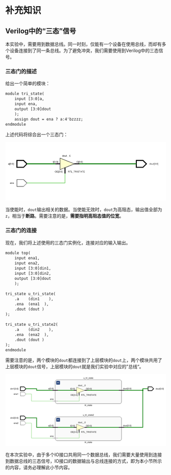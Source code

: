 # 补充知识

## Verilog中的“三态”信号

本实验中，需要用到数据总线。同一时刻，仅能有一个设备在使用总线，而却有多个设备连接到了同一条总线。为了避免冲突，我们需要使用到Verilog中的三态信号。

### 三态门的描述

给出一个简单的模块：

``` 
module tri_state(
    input [3:0]a,
    input ena,
    output [3:0]dout
    );
    assign dout = ena ? a:4'bzzzz;    
endmodule
```

上述代码将综合出一个三态门：

![image-20200404232108672](实验2：总线判优控制.assets/image-20200404232108672.png)

当使能时，`dout`输出相关的数据。当使能无效时，`dout`为高阻态，输出值全部为`z`，相当于**断路**。需要注意的是，**需要指明高阻态值的位宽**。

### 三态门的连接

现在，我们将上述使用的三态门实例化，连接对应的输入输出。

```
module top(
    input ena1,
    input ena2,
    input [3:0]din1,
    input [3:0]din2,
    output [3:0]dout
    );

tri_state u_tri_state(
	.a    (din1    ),
    .ena  (ena1  ),
    .dout (dout )
);

tri_state u_tri_state2(
	.a    (din2    ),
    .ena  (ena2  ),
    .dout (dout )
);
endmodule
```

需要注意的是，两个模块的`dout`都连接到了上层模块的`dout`上，两个模块共用了上层模块的`dout`信号，上层模块的`dout`就是我们实验中对应的”总线“。

![image-20200404232639698](实验2：总线判优控制.assets/image-20200404232639698.png)

在本次实验中，由于多个IO接口共用同一个数据总线，我们需要大量使用到连接到数据总线的三态信号，IO接口的数据输出与总线连接的方式，即为本小节所示的内容，请务必理解此小节内容。
